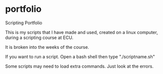 # portfolio
Scripting Portfolio

This is my scripts that I have made and used, created on a linux computer, during a scripting course at ECU.

It is broken into the weeks of the course.

If you want to run a script. Open a bash shell then type "./scriptname.sh"

Some scripts may need to load extra commands. Just look at the errors.
